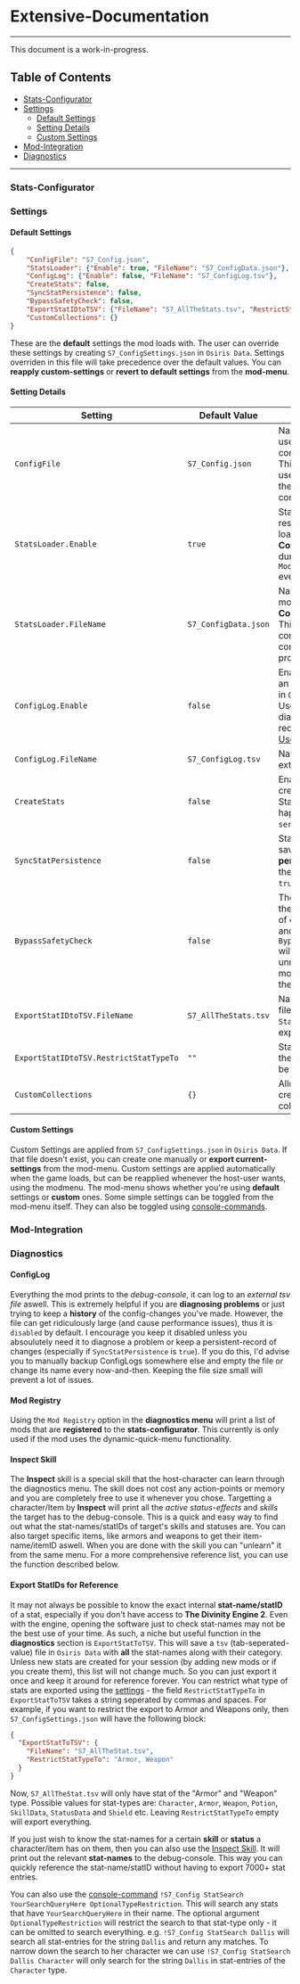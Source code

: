 # Extensive-Documentation

---

This document is a work-in-progress.

## Table of Contents

- [Stats-Configurator](#Stats-Configurator)
- [Settings](#Settings)
  - [Default Settings](#Default-Settings)
  - [Setting Details](#Setting-Details)
  - [Custom Settings](#Custom-Settings)
- [Mod-Integration](#ModIntegration)
- [Diagnostics](#Diagnostics)

---

### Stats-Configurator

### Settings

#### Default Settings

```json
{
    "ConfigFile": "S7_Config.json",
    "StatsLoader": {"Enable": true, "FileName": "S7_ConfigData.json"},
    "ConfigLog": {"Enable": false, "FileName": "S7_ConfigLog.tsv"},
    "CreateStats": false,
    "SyncStatPersistence": false,
    "BypassSafetyCheck": false,
    "ExportStatIDtoTSV": {"FileName": "S7_AllTheStats.tsv", "RestrictStatTypeTo": ""},
    "CustomCollections": {}
}
```

These are the **default** settings the mod loads with. The user can override these settings by creating `S7_ConfigSettings.json` in `Osiris Data`. Settings overriden in this file will take precedence over the default values. You can **reapply custom-settings** or **revert to default settings** from the **mod-menu**.

#### Setting Details

|Setting|Default Value|Purpose|
|-------|-------------|-------|
|`ConfigFile`|`S7_Config.json`|Name of the user-created configuration file. This is the file that users will write their configurations in.|
|`StatsLoader.Enable`|`true`|StatsLoader is responsible for loading **ConfigData** during `ModuleLoading` event.|
|`StatsLoader.FileName`|`S7_ConfigData.json`|Name of the mod-created **ConfigData** file. This is the compiled configuration profile.|
|`ConfigLog.Enable`|`false`|Enables logging to an external tsv file in `Osiris Data`. Useful for diagnostics and record-keeping. [Use with care](Documentation/Extensive-Documentation.md#ConfigLog)|
|`ConfigLog.FileName`|`S7_ConfigLog.tsv`|Name of said external tsv file.|
|`CreateStats`|`false`|Enables stat-creation if `true`. Stat-creation only happens in the `server` context.|
|`SyncStatPersistence`|`false`|Stat-edits will be saved **persistently** in the savefile if `true`.|
|`BypassSafetyCheck`|`false`|The mod prevents the modification of certain stats and keys. `BypassSafetyCheck` will allow unrestricted modification of these keys if `true`.|
|`ExportStatIDtoTSV.FileName`|`S7_AllTheStats.tsv`|Name of the tsv file to which `StatID`s are exported.|
|`ExportStatIDtoTSV.RestrictStatTypeTo`|`""`|Stats of only these types will be exported.|
|`CustomCollections`|`{}`|Allows users to create custom-collections.|

#### Custom Settings

Custom Settings are applied from `S7_ConfigSettings.json` in `Osiris Data`. If that file doesn't exist, you can create one manually or **export current-settings** from the mod-menu. Custom settings are applied automatically when the game loads, but can be reapplied whenever the host-user wants, using the modmenu. The mod-menu shows whether you're using **default** settings or **custom** ones. Some simple settings can be toggled from the mod-menu itself. They can also be toggled using [console-commands](Documentation/Extensive-Docuementation.md#Console-Commands).

### Mod-Integration

### Diagnostics

#### ConfigLog

Everything the mod prints to the _debug-console_, it can log to an _external tsv file_ aswell. This is extremely helpful if you are **diagnosing problems** or just trying to keep a **history** of the config-changes you've made. However, the file can get ridiculously large (and cause performance issues), thus it is `disabled` by default. I encourage you keep it disabled unless you absoulutely need it to diagnose a problem or keep a persistent-record of changes (especially if `SyncStatPersistence` is `true`). If you do this, I'd advise you to manually backup ConfigLogs somewhere else and empty the file or change its name every now-and-then. Keeping the file size small will prevent a lot of issues.

#### Mod Registry

Using the `Mod Registry` option in the **diagnostics menu** will print a list of mods that are **registered** to the **stats-configurator**. This currently is only used if the mod uses the dynamic-quick-menu functionality.

#### Inspect Skill

The **Inspect** skill is a special skill that the host-character can learn through the diagnostics menu. The skill does not cost any action-points or memory and you are completely free to use it whenever you chose. Targetting a character/Item by **Inspect** will print all the _active status-effects_ and _skills_ the target has to the debug-console. This is a quick and easy way to find out what the stat-names/statIDs of target's skills and statuses are. You can also target specific items, like armors and weapons to get their item-name/itemID aswell. When you are done with the skill you can "unlearn" it from the same menu. For a more comprehensive reference list, you can use the function described below.

#### Export StatIDs for Reference

It may not always be possible to know the exact internal **stat-name/statID** of a stat, especially if you don't have access to **The Divinity Engine 2**. Even with the engine, opening the software just to check stat-names may not be the best use of your time. As such, a niche but useful function in the **diagnostics** section is `ExportStatToTSV`. This will save a `tsv` (tab-seperated-value) file in `Osiris Data` with **all** the stat-names along with their category. Unless new stats are created for your session (by adding new mods or if you create them), this list will not change much. So you can just export it once and keep it around for reference forever. You can restrict what type of stats are exported using the [settings](Documentation/Extensive-Documentation.md#Setting-Details) - the field `RestrictStatTypeTo` in `ExportStatToTSV` takes a string seperated by commas and spaces. For example, if you want to restrict the export to Armor and Weapons only, then `S7_ConfigSettings.json` will have the following block:

```json
{
  "ExportStatToTSV": {
    "FileName": "S7_AllTheStat.tsv",
    "RestrictStatTypeTo": "Armor, Weapon"
  }
}
```

Now, `S7_AllTheStat.tsv` will only have stat of the "Armor" and "Weapon" type.
Possible values for stat-types are: `Character`, `Armor`, `Weapon`, `Potion`, `SkillData`, `StatusData` and `Shield` etc. Leaving `RestrictStatTypeTo` empty will export everything.

If you just wish to know the stat-names for a certain **skill** or **status** a character/item has on them, then you can also use the [Inspect Skill](Documentation/Extensive-Documentation.md#Inspect-Skill). It will print out the relevant **stat-names** to the debug-console. This way you can quickly reference the stat-name/statID without having to export 7000+ stat entries.

You can also use the [console-command](Documentation/Extensive-Documentation.md#Console-Commands) `!S7_Config StatSearch YourSearchQueryHere OptionalTypeRestriction`. This will search any stats that have `YourSearchQueryHere` in their name. The optional argument `OptionalTypeRestriction` will restrict the search to that stat-type only - it can be omitted to search everything. e.g. `!S7_Config StatSearch Dallis` will search all stat-entries for the string `Dallis` and return any matches. To narrow down the search to her character we can use `!S7_Config StatSearch Dallis Character` will only search for the string `Dallis` in stat-entries of the `Character` type.
